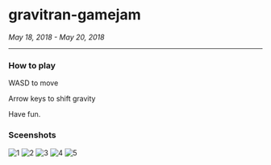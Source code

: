 # gravitran-gamejam
*May 18, 2018 - May 20, 2018*

---

### How to play
WASD to move

Arrow keys to shift gravity

Have fun.

### Sceenshots
![1](https://i.imgur.com/rs5tVcI.png)
![2](https://i.imgur.com/j2lQqQL.png)
![3](https://i.imgur.com/GzpsWGv.png)
![4](https://i.imgur.com/OEnR0dP.png)
![5](https://i.imgur.com/6TC3bqv.png)